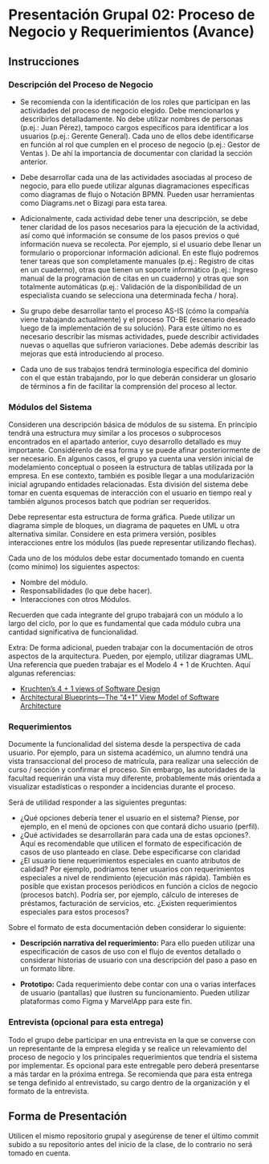 # Presentación Grupal 02: Proceso de Negocio y Requerimientos (Avance)

## Instrucciones

### Descripción del Proceso de Negocio

- Se recomienda con la identificación de los roles que participan en las actividades del proceso de negocio elegido. Debe mencionarlos y describirlos detalladamente. No debe utilizar nombres de personas (p.ej.: Juan Pérez), tampoco cargos específicos para identificar a los usuarios (p.ej.: Gerente General). Cada uno de ellos debe identificarse en función al rol que cumplen en el proceso de negocio (p.ej.: Gestor de Ventas ). De ahí la importancia de documentar con claridad la sección anterior.

- Debe desarrollar cada una de las actividades asociadas al proceso de negocio, para ello puede utilizar algunas diagramaciones específicas como diagramas de flujo o Notación BPMN. Pueden usar herramientas como Diagrams.net o Bizagi para esta tarea.

- Adicionalmente, cada actividad debe tener una descripción, se debe tener claridad de los pasos necesarios para la ejecución de la actividad, así como qué información se consume de los pasos previos o qué información nueva se recolecta. Por ejemplo, si el usuario debe llenar un formulario o proporcionar información adicional. En este flujo podremos tener tareas que son completamente manuales (p.ej.: Registro de citas en un cuaderno), otras que tienen un soporte informático (p.ej.: Ingreso manual de la programación de citas en un cuaderno) y otras que son totalmente automáticas (p.ej.: Validación de la disponibilidad de un especialista cuando se selecciona una determinada fecha / hora).

- Su grupo debe desarrollar tanto el proceso AS-IS (cómo la compañía viene trabajando actualmente) y el proceso TO-BE (escenario deseado luego de la implementación de su solución). Para este último no es necesario describir las mismas actividades, puede describir actividades nuevas o aquellas que sufrieron variaciones. Debe además describir las mejoras que está introduciendo al proceso.

- Cada uno de sus trabajos tendrá terminología específica del dominio con el que están trabajando, por lo que deberán considerar un glosario de términos a fin de facilitar la comprensión del proceso al lector.


### Módulos del Sistema

Consideren una descripción básica de módulos de su sistema. En principio tendrá una estructura muy similar a los procesos o subprocesos encontrados en el apartado anterior, cuyo desarrollo detallado es muy importante. Considérenlo de esa forma y se puede afinar posteriormente de ser necesario. En algunos casos, el grupo ya cuenta una versión inicial de modelamiento conceptual o poseen la estructura de tablas utilizada por la empresa. En ese contexto, también es posible llegar a una modularización inicial agrupando entidades relacionadas. Esta división del sistema debe tomar en cuenta esquemas de interacción con el usuario en tiempo real y también algunos procesos batch que podrían ser requeridos.

Debe representar esta estructura de forma gráfica. Puede utilizar un diagrama simple de bloques, un diagrama de paquetes en UML u otra alternativa similar. Considere en esta primera versión, posibles interacciones entre los módulos (las puede representar utilizando flechas).

Cada uno de los módulos debe estar documentado tomando en cuenta (como mínimo) los siguientes aspectos:

- Nombre del módulo.
- Responsabilidades (lo que debe hacer).
- Interacciones con otros Módulos.

Recuerden que cada integrante del grupo trabajará con un módulo a lo largo del ciclo, por lo que es fundamental que cada módulo cubra una cantidad significativa de funcionalidad.

Extra: De forma adicional, pueden trabajar con la documentación de otros aspectos de la arquitectura. Pueden, por ejemplo, utilizar diagramas UML. Una referencia que pueden trabajar es el Modelo 4 + 1 de Kruchten. Aquí algunas referencias:
- [Kruchten’s 4 + 1 views of Software Design](https://medium.com/the-mighty-programmer/kruchtens-views-of-software-design-e9088398c592)
- [Architectural Blueprints—The “4+1” View Model of Software Architecture](https://arxiv.org/pdf/2006.04975.pdf)


### Requerimientos

Documente la funcionalidad del sistema desde la perspectiva de cada usuario. Por ejemplo, para un sistema académico, un alumno tendrá una vista transaccional del proceso de matrícula, para realizar una selección de curso / sección y confirmar el proceso. Sin embargo, las autoridades de la facultad requerirán una vista muy diferente, probablemente más orientada a visualizar estadísticas o responder a incidencias durante el proceso.

Será de utilidad responder a las siguientes preguntas:

- ¿Qué opciones debería tener el usuario en el sistema? Piense, por ejemplo, en el menú de opciones con que contará dicho usuario (perfil).
- ¿Qué actividades se desarrollarán para cada una de estas opciones?. Aquí es recomendable que utilicen el formato de especificación de casos de uso planteado en clase. Debe especificarse con claridad 
- ¿El usuario tiene requerimientos especiales en cuanto atributos de calidad? Por ejemplo, podríamos tener usuarios con requerimientos especiales a nivel de rendimiento (ejecución más rápida). También es posible que existan procesos periódicos en función a ciclos de negocio (procesos batch). Podría ser, por ejemplo, cálculo de intereses de préstamos, facturación de servicios, etc. ¿Existen requerimientos especiales para estos procesos?

Sobre el formato de esta documentación deben considerar lo siguiente:

- **Descripción narrativa del requerimiento:** Para ello pueden utilizar una especificación de casos de uso con el flujo de eventos detallado o considerar historias de usuario con una descripción del paso a paso en un formato libre.

- **Prototipo:** Cada requerimiento debe contar con una o varias interfaces de usuario (pantallas) que ilustren su funcionamiento. Pueden utilizar plataformas como Figma y MarvelApp para este fin.


### Entrevista (opcional para esta entrega)

Todo el grupo debe participar en una entrevista en la que se converse con un representante de la empresa elegida y se realice un relevamiento del proceso de negocio y los principales requerimientos que tendría el sistema por implementar. Es opcional para este entregable pero deberá presentarse a más tardar en la próxima entrega. Se recomienda que para esta entrega se tenga definido al entrevistado, su cargo dentro de la organización y el formato de la entrevista.

## Forma de Presentación

Utilicen el mismo repositorio grupal y asegúrense de tener el último commit subido a su repositorio antes del inicio de la clase, de lo contrario no será tomado en cuenta.
